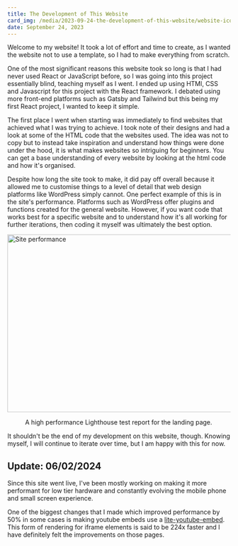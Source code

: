 ```yaml
---
title: The Development of This Website
card_img: /media/2023-09-24-the-development-of-this-website/website-icon.png
date: September 24, 2023
---
```


Welcome to my website! It took a lot of effort and time to create, as I wanted the website not to use a template, so I had to make everything from scratch.

One of the most significant reasons this website took so long is that I had never used React or JavaScript before, so I was going into this project essentially blind, teaching myself as I went. I ended up using HTMl, CSS and Javascript for this project with the React framework. I debated using more front-end platforms such as Gatsby and Tailwind but this being my first React project, I wanted to keep it simple.

The first place I went when starting was immediately to find websites that achieved what I was trying to achieve. I took note of their designs and had a look at some of the HTML code that the websites used. The idea was not to copy but to instead take inspiration and understand how things were done under the hood, it is what makes websites so intriguing for beginners. You can get a base understanding of every website by looking at the html code and how it's organised.

Despite how long the site took to make, it did pay off overall because it allowed me to customise things to a level of detail that web design platforms like WordPress simply cannot. One perfect example of this is in the site's performance. Platforms such as WordPress offer plugins and functions created for the general website. However, if you want code that works best for a specific website and to understand how it's all working for further iterations, then coding it myself was ultimately the best option.

<zoom>
    <img width="1000" height="400" className="post-img" src="/media/2023-09-24-the-development-of-this-website/site-performance.png" alt="Site performance">
</zoom>

<figure>
    <figcaption>A high performance Lighthouse test report for the landing page.</figcaption>
</figure>

It shouldn't be the end of my development on this website, though. Knowing myself, I will continue to iterate over time, but I am happy with this for now.

## Update: 06/02/2024

Since this site went live, I've been mostly working on making it more performant for low tier hardware and constantly evolving the mobile phone and small screen experience.

One of the biggest changes that I made which improved performance by 50% in some cases is making youtube embeds use a [lite-youtube-embed](https://github.com/paulirish/lite-youtube-embed). This form of rendering for iframe elements is said to be 224x faster and I have definitely felt the improvements on those pages.